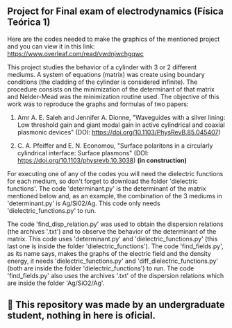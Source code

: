 ## Project for Final exam of electrodynamics (Física Teórica 1) 

Here are the codes needed to make the graphics of the mentioned project and you can view it in this link: https://www.overleaf.com/read/vwdnjwchgqwc

This project studies the behavior of a cylinder with 3 or 2 different mediums. A system of equations (matrix) was create using boundary conditions (the cladding of the cylinder is considered infinite). The procedure consists on the minimization of the determinant of that matrix and Nelder-Mead was the minimization routine used. The objective of this work was to reproduce the graphs and formulas of two papers:

1) Amr A. E. Saleh and Jennifer A. Dionne, "Waveguides with a silver lining: Low threshold gain and giant modal gain in active cylindrical and coaxial plasmonic devices" (DOI: https://doi.org/10.1103/PhysRevB.85.045407) 

2) C. A. Pfeiffer and E. N. Economou, "Surface polaritons in a circularly cylindrical interface: Surface plasmons" (DOI: https://doi.org/10.1103/physrevb.10.3038) **(in construction)** 

For executing one of any of the codes you will need the dielectric functions for each medium, so don't forget to download the folder 'dielectric functions'. The code 'determinant.py' is the determinant of the matrix mentioned below and, as an example, the combination of the 3 mediums in 'determinant.py' is Ag/Si02/Ag. This code only needs 'dielectric_functions.py' to run.

The code 'find_disp_relation.py' was used to obtain the dispersion relations (the archives '.txt') and to observe the behavior of the determinant of the matrix. This code uses 'determinant.py' and 'dielectric_functions.py' (this last one is inside the folder 'dielectric_functions'). The code 'find_fields.py', as its name says, makes the graphs of the electric field and the density energy, it needs 'dielectric_functions.py' and 'diff_dielectric_functions.py' (both are inside the folder 'dielectric_functions') to run. The code 'find_fields.py' also uses the archives '.txt' of the dispersion relations which are inside the folder 'Ag/SiO2/Ag'.

## &#x1F534; This repository was made by an undergraduate student, nothing in here is oficial. 
